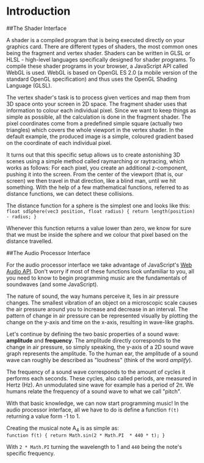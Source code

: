 Introduction
============

##The Shader Interface

A shader is a compiled program that is being executed directly on your graphics card. There are different types of shaders, the most common ones being the fragment and vertex shader. Shaders can be written in GLSL or HLSL - high-level languages specifically designed for shader programs. To compile these shader programs in your browser, a JavaScript API called WebGL is used. WebGL is based on OpenGL ES 2.0 (a mobile version of the standard OpenGL specification) and thus uses the OpenGL Shading Language (GLSL).

The vertex shader's task is to process given vertices and map them from 3D space onto your screen in 2D space. The fragment shader uses that information to colour each individual pixel. Since we want to keep things as simple as possible, all the calculation is done in the fragment shader. The pixel coordinates come from a predefined simple square (actually two triangles) which covers the whole viewport in the vertex shader. In the default example, the produced image is a simple, coloured gradient based on the coordinate of each individual pixel.

It turns out that this specific setup allows us to create astonishing 3D scenes using a simple method called raymarching or raytracing, which works as follows: For each pixel, you create an additional z-component, pushing it into the screen. From the center of the viewport (that is, our screen) we then travel in that direction, like a blind man, until we hit something. With the help of a few mathematical functions, referred to as distance functions, we can detect these collisions.

The distance function for a sphere is the simplest one and looks like this:  
`float sdSphere(vec3 position, float radius) { return length(position) - radius; }`  

Whenever this function returns a value lower than zero, we know for sure that we must be inside the sphere and we colour that pixel based on the distance travelled.

##The Audio Processor Interface

For the audio processor interface we take advantage of JavaScript's [Web Audio API](https://developer.mozilla.org/en-US/docs/Web/API/AudioContext). Don't worry if most of these functions look unfamiliar to you, all you need to know to begin programming music are the fundamentals of soundwaves (and some JavaScript).

The nature of sound, the way humans perceive it, lies in air pressure changes. The smallest vibration of an object on a microscopic scale causes the air pressure around you to increase and decrease in an interval. The pattern of change in air pressure can be represented visually by plotting the change on the y-axis and time on the x-axis, resulting in wave-like graphs.

Let's continue by defining the two basic properties of a sound wave: **amplitude** and **frequency**. The amplitude directly corresponds to the change in air pressure, so simply speaking, the y-axis of a 2D sound wave graph represents the amplitude. To the human ear, the amplitude of a sound wave can roughly be described as "loudness" (think of the word *amplify*).

The frequency of a sound wave corresponds to the amount of cycles it performs each seconds. These cycles, also called periods, are measured in Hertz (Hz). An unmodulated sine wave for example has a period of 2π. We humans relate the frequency of a sound wave to what we call "pitch".

With that basic knowledge, we can now start programming music! In the audio processor interface, all we have to do is define a function `f(t)` returning a value form -1 to 1.

Creating the musical note A<sub>4</sub> is as simple as:  
`function f(t) { return Math.sin(2 * Math.PI  * 440 * t); }`

With `2 * Math.PI` turning the wavelength to 1 and `440` being the note's specific frequency. 